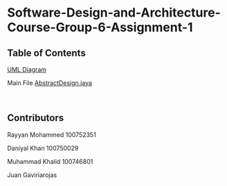 # Software-Design-and-Architecture-Course-Group-6-Assignment-1

## Table of Contents
[UML Diagram](https://github.com/Rayyan1023/Software-Design-and-Architecture-Course-Group-6/blob/main/assignment1/Assignment1.drawio.png)

Main File
[AbstractDesign.java](https://github.com/Rayyan1023/Software-Design-and-Architecture-Course-Group-6/blob/main/assignment1/src/AbstractDesign.java)


<br>

## Contributors

Rayyan Mohammed 100752351

Daniyal Khan 100750029

Muhammad Khalid 100746801

Juan Gaviriarojas 


